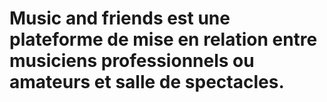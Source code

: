 # Music and friends est une plateforme de mise en relation entre musiciens professionnels ou amateurs et salle de spectacles.
